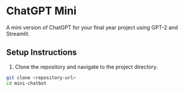 # ChatGPT Mini

A mini version of ChatGPT for your final year project using GPT-2 and Streamlit.

## Setup Instructions

1. Clone the repository and navigate to the project directory.

```bash
git clone <repository-url>
cd mini-chatbot
